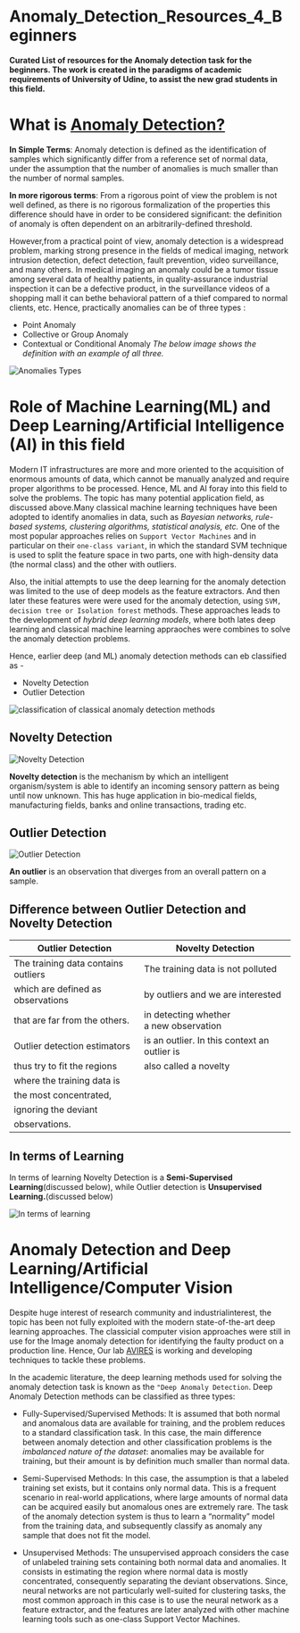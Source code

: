 # Anomaly_Detection_Resources_4_Beginners
**Curated List of resources for the Anomaly detection task for the beginners. The work is created in the paradigms of academic requirements of University of Udine, to assist the new grad students in this field.**

# What is [Anomaly Detection?](https://en.wikipedia.org/wiki/Anomaly_detection)
**In Simple Terms**: Anomaly detection is defined as the identification of samples which significantly differ from a reference set of normal data, under the assumption that the number of anomalies is much smaller than the number of normal samples.

**In more rigorous terms**: From a rigorous point of view the problem is not well defined, as there is no rigorous formalization of the properties this difference should have in order to be considered significant: the definition of anomaly is often dependent on an arbitrarily-defined threshold.

However,from a practical point of view, anomaly detection is a widespread problem, marking strong presence in the fields of medical imaging, network intrusion detection, defect detection, fault prevention, video surveillance, and many others. In medical imaging an anomaly could be a tumor tissue among several data of healthy patients, in quality-assurance industrial inspection it can be a defective product, in the surveillance videos of a shopping mall it can bethe behavioral pattern of a thief compared to normal
clients, etc. Hence, practically anomalies can be of three types :
* Point Anomaly
* Collective or Group Anomaly
* Contextual or Conditional Anomaly
*The below image shows the definition with an example of all three.*

![Anomalies Types](Images/anomaly_types.PNG)

# Role of Machine Learning(ML) and Deep Learning/Artificial Intelligence (AI) in this field
Modern IT infrastructures are more and more oriented to the acquisition of enormous amounts of data, which cannot be manually analyzed and require proper algorithms to be processed. Hence, ML and AI foray into this field to solve the problems. The topic has many potential application field, as discussed above.Many classical machine learning techniques have been adopted to identify anomalies in data, such as *Bayesian networks, rule-based systems, clustering algorithms, statistical analysis, etc.* One of the most popular approaches relies on `Support Vector Machines` and in particular on their `one-class variant`, in which the standard SVM technique is used to split the feature space in two parts, one with high-density data (the normal class) and the other with outliers.

Also, the initial attempts to use the deep learning for the anomaly detection was limited to the use of deep models as the feature extractors. And then later these features were were used for the anomaly detection, using `SVM, decision tree or Isolation forest` methods. These approaches leads to the development of *hybrid deep learning models*, where both lates deep learning and classical machine learning appraoches were combines to solve the anomaly detection problems.

Hence, earlier deep (and ML) anomaly detection methods can eb classified as -
* Novelty Detection
* Outlier Detection

![classification of classical anomaly detection methods](Images/deep_anom_detect.PNG)

## Novelty Detection

![Novelty Detection](Images/novelity_detect.PNG)

**Novelty detection** is the mechanism by which an intelligent organism/system is able to identify an incoming sensory pattern as being until now unknown. This has huge application in bio-medical fields, manufacturing fields, banks and online transactions, trading etc.

## Outlier Detection

![Outlier Detection](Images/outlier_detect.PNG)

**An outlier** is an observation that diverges from an overall pattern on a sample.

## Difference between Outlier Detection and Novelty Detection

Outlier Detection                       |  Novelty Detection
-------------                           | -------------
The training data contains outliers     |The training data is not polluted
which are defined as observations       |by outliers and we are interested 
that are far from the others.           |in detecting whether a new observation
Outlier detection estimators            |is an outlier. In this context an outlier is
thus try to fit the regions             |also called a novelty
where the training data is              |
the most concentrated,                  |
ignoring the deviant                    |
observations.                           |


## In terms of Learning

In terms of learning Novelty Detection is a **Semi-Supervised Learning**(discussed below), while Outlier detection is **Unsupervised Learning.**(discussed below)

![In terms of learning](Images/terms_of_learning)

# Anomaly Detection and Deep Learning/Artificial Intelligence/Computer Vision

Despite huge interest of research community and industrialinterest, the topic has been not fully exploited with the modern state-of-the-art deep learning approaches. The classicial computer vision approaches were still in use for the Image anomaly detection for identifying the faulty product on a production line. Hence, Our lab [AVIRES](https://avires.dimi.uniud.it/) is working and developing techniques to tackle these problems.

In the academic literature, the deep learning methods used for solving the anomaly detection task is known as the `"Deep Anomaly Detection`. Deep Anomaly Detection methods can be classified as three types:

* Fully-Supervised/Supervised Methods: It is assumed that both normal and anomalous data are available for training, and the problem reduces to a standard classification task. In this case, the main difference between anomaly detection and other classification problems is the *imbalanced nature of the dataset*: anomalies may be available for training, but their amount is by definition much smaller than normal data.

* Semi-Supervised Methods: In this case, the assumption is that a labeled training set exists, but it contains only normal data. This is a frequent scenario in real-world applications, where large amounts of normal data can be acquired easily but anomalous ones are extremely rare. The task of the anomaly detection system is thus to learn a “normality” model from the training data, and subsequently classify as anomaly any sample that does not fit the model.

* Unsupervised Methods: The unsupervised approach considers the case of unlabeled training sets containing both normal data and anomalies. It consists in estimating the region
where normal data is mostly concentrated, consequently separating the deviant observations. Since, neural networks are not particularly well-suited for clustering tasks, the most common approach in this case is to use the neural network as a feature extractor, and the features are later analyzed with other machine learning tools such as one-class Support Vector Machines.






